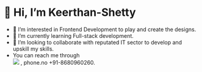 # 👋 Hi, I’m Keerthan-Shetty
- 👀 I’m interested in Frontend Development to play and create the designs.
- 🌱 I’m currently learning Full-stack development.
- 💞️ I’m looking to collaborate with reputated IT sector to develop and upskill my skills.
- You can reach me through
<br/> [<img src='![gmail-image](https://github.com/user-attachments/assets/93ca577d-48bd-47a0-89fa-3dd3a4e5a50f)' href='@keerthanshetty868@gmail.com'>](keerthanshetty868@gmail.com) , phone.no +91-8680960260.

<!---
Keerthan-Shetty/Keerthan-Shetty is a ✨ special ✨ repository because its `README.md` (this file) appears on your GitHub profile.
You can click the Preview link to take a look at your changes.
--->

